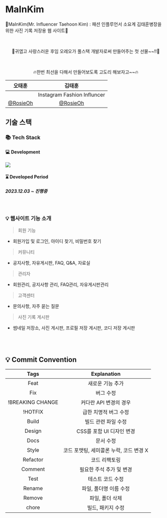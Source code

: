 # MaInKim
🤵MaInKim(Mr. Influencer Taehoon Kim) : 패션 인플루언서 소요계 김태훈병장을 위한 사진 기록 저장용 웹 사이트🤵

<p align="center">

</p>

<br/>
<p align="center">
🎁귀엽고 사랑스러운 후임 오레오가 풀스택 개발자로써 만들어주는 첫 선물~~!!🎁
</p>

<br/>
<p align="center">
🔥한번 최선을 다해서 만들어보도록 고도리 해보자고~~🔥
</p>


|      오태훈                            |  김태훈                             |                                                     
|:--------------------------------------:|:----:                           |
|                                        |  Instagram Fashion Influncer    |
| [@RosieOh](https://github.com/rosieoh) |[@RosieOh](https://github.com/rosieoh) 


## 기술 스택

### 📚 Tech Stack 
#### 💻 Development
<img src="https://skillicons.dev/icons?i=java,spring,mysql,javascript,jquery,react,express& perline="/>

#### ⌛ Developed Period
##### 2023.12.03 ~ 진행중


<br>

### 💡 웹사이트 기능 소개
> 회원 기능
- 회원가입 및 로그인, 아이디 찾기, 비밀번호 찾기

> 커뮤니티
- 공지사항, 자유게시판, FAQ, Q&A, 자료실

> 관리자
- 회원관리, 공지사항 관리, FAQ관리, 자유게시판관리

> 고객센터
- 문의사항, 자주 묻는 질문

> 사진 기록 게시판
- 썸네일 저장소, 사진 게시판, 프로필 저장 게시판, 코디 저장 게시판
<br>


<br>

## 💡 Commit Convention

|       Tags       |               Explanation               |
| :--------------: | :-------------------------------------: |
|       Feat       |            새로운 기능 추가             |
|       Fix        |                버그 수정                |
| !BREAKING CHANGE |         커다란 API 변경의 경우          |
|     !HOTFIX      |          급한 치명적 버그 수정          |
|      Build       |           빌드 관련 파일 수정           |
|      Design      |        CSS를 포함 UI 디자인 변경        |
|       Docs       |                문서 수정                |
|      Style       | 코드 포맷팅, 세미콜론 누락, 코드 변경 X |
|     Refactor     |              코드 리팩토링              |
|     Comment      |        필요한 주석 추가 및 변경         |
|       Test       |            테스트 코드 수정             |
|      Rename      |         파일, 폴더명 이름 수정          |
|      Remove      |             파일, 폴더 삭제             |
|      chore       |            빌드, 패키지 수정            |

